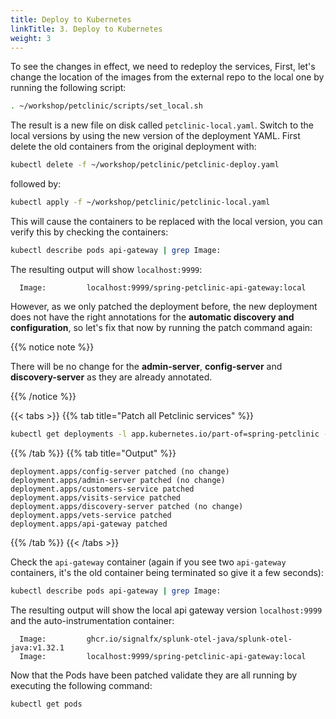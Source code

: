 ```yaml
---
title: Deploy to Kubernetes
linkTitle: 3. Deploy to Kubernetes
weight: 3
---
```


To see the changes in effect, we need to redeploy the services, First, let's change the location of the images from the external repo to the local one by running the following script:

```bash
. ~/workshop/petclinic/scripts/set_local.sh
```

The result is a new file on disk called `petclinic-local.yaml`. Switch to the local versions by using the new version of the deployment YAML. First delete the old containers from the original deployment with:

```bash
kubectl delete -f ~/workshop/petclinic/petclinic-deploy.yaml
```

followed by:

```bash
kubectl apply -f ~/workshop/petclinic/petclinic-local.yaml
```

This will cause the containers to be replaced with the local version, you can verify this by checking the containers:

```bash
kubectl describe pods api-gateway | grep Image:
```

The resulting output will show `localhost:9999`:

```text
  Image:         localhost:9999/spring-petclinic-api-gateway:local
```

However, as we only patched the deployment before, the new deployment does not have the right annotations for the **automatic discovery and configuration**, so let's fix that now by running the patch command again:

{{% notice note %}}

There will be no change for the **admin-server**, **config-server** and **discovery-server** as they are already annotated.

{{% /notice %}}

{{< tabs >}}
{{% tab title="Patch all Petclinic services" %}}

```bash
kubectl get deployments -l app.kubernetes.io/part-of=spring-petclinic -o name | xargs -I % kubectl patch % -p "{\"spec\": {\"template\":{\"metadata\":{\"annotations\":{\"instrumentation.opentelemetry.io/inject-java\":\"default/splunk-otel-collector\"}}}}}"
```

{{% /tab %}}
{{% tab title="Output" %}}

```text
deployment.apps/config-server patched (no change)
deployment.apps/admin-server patched (no change)
deployment.apps/customers-service patched
deployment.apps/visits-service patched
deployment.apps/discovery-server patched (no change)
deployment.apps/vets-service patched
deployment.apps/api-gateway patched
```

{{% /tab %}}
{{< /tabs >}}

Check the `api-gateway` container (again if you see two `api-gateway` containers, it's the old container being terminated so give it a few seconds):

```bash
kubectl describe pods api-gateway | grep Image:
```

The resulting output will show the local api gateway version `localhost:9999` and the auto-instrumentation container:

```text
  Image:         ghcr.io/signalfx/splunk-otel-java/splunk-otel-java:v1.32.1
  Image:         localhost:9999/spring-petclinic-api-gateway:local
```

Now that the Pods have been patched validate they are all running by executing the following command:

```bash
kubectl get pods
```
